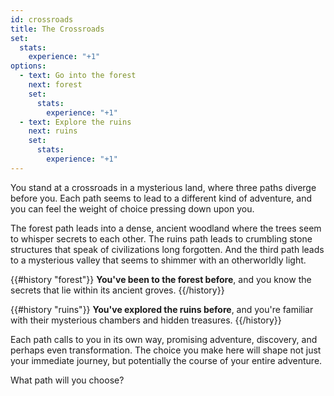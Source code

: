 ```yaml
---
id: crossroads
title: The Crossroads
set:
  stats:
    experience: "+1"
options:
  - text: Go into the forest
    next: forest
    set:
      stats:
        experience: "+1"
  - text: Explore the ruins
    next: ruins
    set:
      stats:
        experience: "+1"
---
```


You stand at a crossroads in a mysterious land, where three paths diverge before you. Each path seems to lead to a different kind of adventure, and you can feel the weight of choice pressing down upon you.

The forest path leads into a dense, ancient woodland where the trees seem to whisper secrets to each other. The ruins path leads to crumbling stone structures that speak of civilizations long forgotten. And the third path leads to a mysterious valley that seems to shimmer with an otherworldly light.

{{#history "forest"}}
**You've been to the forest before**, and you know the secrets that lie within its ancient groves.
{{/history}}

{{#history "ruins"}}
**You've explored the ruins before**, and you're familiar with their mysterious chambers and hidden treasures.
{{/history}}

Each path calls to you in its own way, promising adventure, discovery, and perhaps even transformation. The choice you make here will shape not just your immediate journey, but potentially the course of your entire adventure.

What path will you choose? 